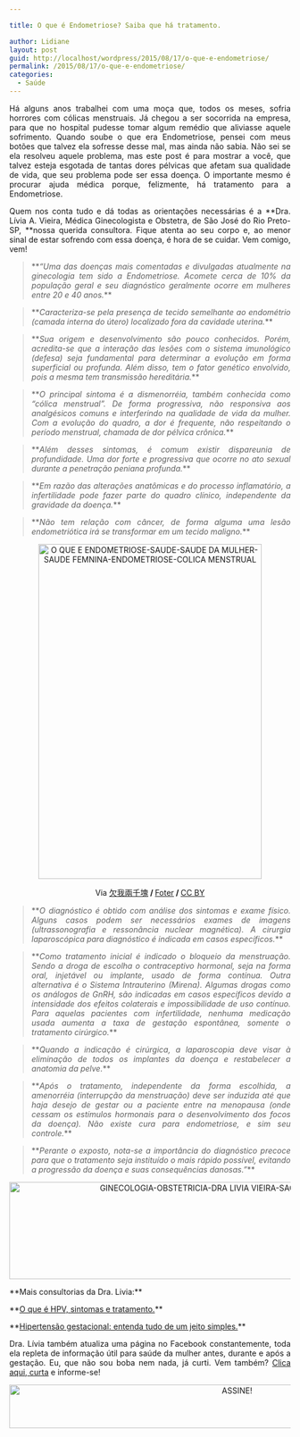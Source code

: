 ```yaml
---

title: O que é Endometriose? Saiba que há tratamento.

author: Lidiane
layout: post
guid: http://localhost/wordpress/2015/08/17/o-que-e-endometriose/
permalink: /2015/08/17/o-que-e-endometriose/
categories:
  - Saúde
---
```

<p align="justify">
  Há alguns anos trabalhei com uma moça que, todos os meses, sofria horrores com cólicas menstruais. Já chegou a ser socorrida na empresa, para que no hospital pudesse tomar algum remédio que aliviasse aquele sofrimento. Quando soube o que era Endometriose, pensei com meus botões que talvez ela sofresse desse mal, mas ainda não sabia. Não sei se ela resolveu aquele problema, mas este post é para mostrar a você, que talvez esteja esgotada de tantas dores pélvicas que afetam sua qualidade de vida, que seu problema pode ser essa doença. O importante mesmo é procurar ajuda médica porque, felizmente, há tratamento para a Endometriose.
</p>

<p align="justify">
  Quem nos conta tudo e dá todas as orientações necessárias é a **Dra. Lívia A. Vieira, Médica Ginecologista e Obstetra, de São José do Rio Preto-SP, **nossa querida consultora. Fique atenta ao seu corpo e, ao menor sinal de estar sofrendo com essa doença, é hora de se cuidar. Vem comigo, vem!
</p>

> <p align="justify">
>   **<em>“Uma das doenças mais comentadas e divulgadas atualmente na ginecologia tem sido a Endometriose. Acomete cerca de 10% da população geral e seu diagnóstico geralmente ocorre em mulheres entre 20 e 40 anos.</em>**
> </p>

> <p align="justify">
>   **<em>Caracteriza-se pela presença de tecido semelhante ao endométrio (camada interna do útero) localizado fora da cavidade uterina.</em>**
> </p>

> <p align="justify">
>   **<em>Sua origem e desenvolvimento são pouco conhecidos. Porém, acredita-se que a interação das lesões com o sistema imunológico (defesa) seja fundamental para determinar a evolução em forma superficial ou profunda. Além disso, tem o fator genético envolvido, pois a mesma tem transmissão hereditária.</em>**
> </p>

> <p align="justify">
>   **<em>O principal sintoma é a dismenorréia, também conhecida como “cólica menstrual”. De forma progressiva, não responsiva aos analgésicos comuns e interferindo na qualidade de vida da mulher. Com a evolução do quadro, a dor é frequente, não respeitando o período menstrual, chamada de dor pélvica crônica.</em>**
> </p>

> <p align="justify">
>   **<em>Além desses sintomas, é comum existir dispareunia de profundidade. Uma dor forte e progressiva que ocorre no ato sexual durante a penetração peniana profunda.</em>**
> </p>

> <p align="justify">
>   **<em>Em razão das alterações anatômicas e do processo inflamatório, a infertilidade pode fazer parte do quadro clínico, independente da gravidade da doença.</em>**
> </p>

> <p align="justify">
>   **<em>Não tem relação com câncer, de forma alguma uma lesão endometriótica irá se transformar em um tecido maligno.</em>**
> </p>

<p align="center">
  <a href="http://www.trololodemulher.com.br/blog/wp-content/uploads/2015/08/O-QUE-E-ENDOMETRIOSE-SAUDE-SAUDE-DA-MULHER-SAUDE-FEMNINA-ENDOMETRIOSE-COLICA-MENSTRUAL.jpg"><img class="alignnone size-full wp-image-11245" src="http://www.trololodemulher.com.br/blog/wp-content/uploads/2015/08/O-QUE-E-ENDOMETRIOSE-SAUDE-SAUDE-DA-MULHER-SAUDE-FEMNINA-ENDOMETRIOSE-COLICA-MENSTRUAL.jpg" alt="O QUE E ENDOMETRIOSE-SAUDE-SAUDE DA MULHER-SAUDE FEMNINA-ENDOMETRIOSE-COLICA MENSTRUAL" width="400" height="600" /></a>
</p>

<p align="center">
  Via <a href="https://www.flickr.com/photos/rbmay/2964597186/" target="_blank">欠我兩千塊</a><b> / </b><a href="http://foter.com/" target="_blank">Foter</a><b> / </b><a href="http://creativecommons.org/licenses/by/2.0/" target="_blank">CC BY</a>
</p>

> <p align="justify">
>   **<em>O diagnóstico é obtido com análise dos sintomas e exame físico. Alguns casos podem ser necessários exames de imagens (ultrassonografia e ressonância nuclear magnética). A cirurgia laparoscópica para diagnóstico é indicada em casos específicos.</em>**
> </p>

> <p align="justify">
>   **<em>Como tratamento inicial é indicado o bloqueio da menstruação. Sendo a droga de escolha o contraceptivo hormonal, seja na forma oral, injetável ou implante, usado de forma contínua. Outra alternativa é o Sistema Intrauterino (Mirena). Algumas drogas como os análogos de GnRH, são indicadas em casos específicos devido a intensidade dos efeitos colaterais e impossibilidade de uso contínuo. Para aquelas pacientes com infertilidade, nenhuma medicação usada aumenta a taxa de gestação espontânea, somente o tratamento cirúrgico.</em>**
> </p>

> <p align="justify">
>   **<em>Quando a indicação é cirúrgica, a laparoscopia deve visar à eliminação de todos os implantes da doença e restabelecer a anatomia da pelve.</em>**
> </p>

> <p align="justify">
>   **<em>Após o tratamento, independente da forma escolhida, a amenorréia (interrupção da menstruação) deve ser induzida até que haja desejo de gestar ou a paciente entre na menopausa (onde cessam os estímulos hormonais para o desenvolvimento dos focos da doença). Não existe cura para endometriose, e sim seu controle.</em>**
> </p>

> <p align="justify">
>   **<em>Perante o exposto, nota-se a importância do diagnóstico precoce para que o tratamento seja instituído o mais rápido possível, evitando a progressão da doença e suas consequências danosas.”</em>**
> </p>

<p align="center">
  <a href="http://www.trololodemulher.com.br/blog/wp-content/uploads/2015/07/GINECOLOGIA-OBSTETRICIA-DRA-LIVIA-VIEIRA-SAO-JOSE-RIO-PRETO-SP.jpg"><img class="alignnone size-full wp-image-11096" src="http://www.trololodemulher.com.br/blog/wp-content/uploads/2015/07/GINECOLOGIA-OBSTETRICIA-DRA-LIVIA-VIEIRA-SAO-JOSE-RIO-PRETO-SP.jpg" alt="GINECOLOGIA-OBSTETRICIA-DRA LIVIA VIEIRA-SAO JOSE RIO PRETO-SP" width="800" height="174" /></a>
</p>

<p align="justify">
  **Mais consultorias da Dra. Livia:**
</p>

<p align="justify">
  **<a href="http://www.trololodemulher.com.br/2015/08/03/o-que-e-hpv/" target="_blank">O que é HPV, sintomas e tratamento.</a>**
</p>

<p align="justify">
  **<a href="http://www.trololodemulher.com.br/2015/07/10/hipertensao-gestacional/" target="_blank">Hipertensão gestacional: entenda tudo de um jeito simples.</a>**
</p>

<p align="justify">
  Dra. Lívia também atualiza uma página no Facebook constantemente, toda ela repleta de informação útil para saúde da mulher antes, durante e após a gestação. Eu, que não sou boba nem nada, já curti. Vem também? <a href="https://www.facebook.com/draliviaavieira/timeline" target="_blank">Clica aqui, curta</a> e informe-se!
</p>

<p align="center">
  <a href="http://feedburner.google.com/fb/a/mailverify?uri=blogBichaFemea&loc=en_US" target="_blank"><img class="alignnone size-full wp-image-10439" src="http://www.trololodemulher.com.br/blog/wp-content/uploads/2014/09/ASSINE.png" alt="ASSINE!" width="800" height="78" /></a>
</p>

<p align="justify">